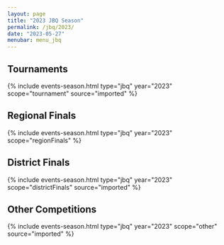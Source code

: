 ```yaml
---
layout: page
title: "2023 JBQ Season"
permalink: /jbq/2023/
date: "2023-05-27"
menubar: menu_jbq
---
```


## Tournaments

{% include events-season.html type="jbq" year="2023" scope="tournament" source="imported" %}

## Regional Finals

{% include events-season.html type="jbq" year="2023" scope="regionFinals" %}

## District Finals

{% include events-season.html type="jbq" year="2023" scope="districtFinals" source="imported" %}

## Other Competitions

{% include events-season.html type="jbq" year="2023" scope="other" source="imported" %}